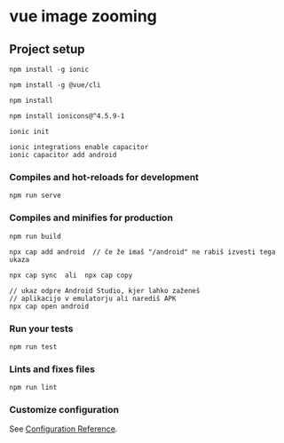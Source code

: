 # vue image zooming

## Project setup
<!-- https://alligator.io/ionic/ionic-4-vue-skeleton-text/ -->
```
npm install -g ionic

npm install -g @vue/cli

npm install

npm install ionicons@^4.5.9-1

ionic init

ionic integrations enable capacitor
ionic capacitor add android
```
<!-- https://capacitor.ionicframework.com/docs/getting-started/with-ionic/ -->

### Compiles and hot-reloads for development
```
npm run serve
```

### Compiles and minifies for production
```
npm run build

npx cap add android  // če že imaš "/android" ne rabiš izvesti tega ukaza

npx cap sync  ali  npx cap copy

// ukaz odpre Android Studio, kjer lahko zaženeš
// aplikacijo v emulatorju ali narediš APK
npx cap open android
```
<!-- 
ionic capacitor add android
ionic capacitor copy android 
-->

### Run your tests
```
npm run test
```

### Lints and fixes files
```
npm run lint
```

### Customize configuration
See [Configuration Reference](https://cli.vuejs.org/config/).
